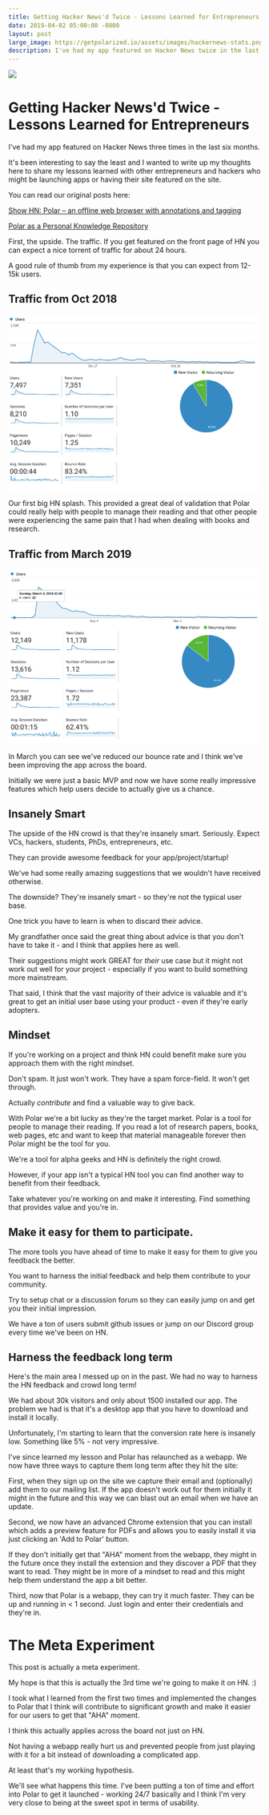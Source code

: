 ```yaml
---
title: Getting Hacker News'd Twice - Lessons Learned for Entrepreneurs
date: 2019-04-02 05:00:00 -0800
layout: post
large_image: https://getpolarized.io/assets/images/hackernews-stats.png
description: I've had my app featured on Hacker News twice in the last six months. It's been interesting to say the least and I wanted to write up my thoughts here to share my lessons learned with other entrepreneurs
---
```

<img class="img-fluid" src="https://getpolarized.io/assets/images/hackernews-stats.png">

# Getting Hacker News'd Twice - Lessons Learned for Entrepreneurs 

I've had my app featured on Hacker News three times in the last six months.

It's been interesting to say the least and I wanted to write up my thoughts here
to share my lessons learned with other entrepreneurs and hackers who might be 
launching apps or having their site featured on the site.

You can read our original posts here:
  
[Show HN: Polar – an offline web browser with annotations and tagging](https://news.ycombinator.com/item?id=18219960)

[Polar as a Personal Knowledge Repository](https://news.ycombinator.com/item?id=19294799)

First, the upside.  The traffic. If you get featured on the front page of HN
you can expect a nice torrent of traffic for about 24 hours.

A good rule of thumb from my experience is that you can expect from 12-15k 
users.

## Traffic from Oct 2018 

<img src="/assets/images/posts/hacker-news-traffic-10-2018.png">

Our first big HN splash.  This provided a great deal of validation that Polar 
could really help with people to manage their reading and that other people
were experiencing the same pain that I had when dealing with books and research.   

## Traffic from March 2019

<img src="/assets/images/posts/hacker-news-traffic-03-2019.png">

In March you can see we've reduced our bounce rate and I think we've been 
improving the app across the board.  

Initially we were just a basic MVP and now we have some really impressive 
features which help users decide to actually give us a chance. 

## Insanely Smart

The upside of the HN crowd is that they're insanely smart.  Seriously.  Expect
VCs, hackers, students, PhDs, entrepreneurs, etc.

They can provide awesome feedback for your app/project/startup!

We've had some really amazing suggestions that we wouldn't have received 
otherwise.

The downside?  They're insanely smart - so they're not the typical user base.

One trick you have to learn is when to discard their advice. 

My grandfather once said the great thing about advice is that you don't have to 
take it - and I think that applies here as well.

Their suggestions might work GREAT for *their* use case but it might not work
out well for your project - especially if you want to build something more
mainstream.

That said, I think that the vast majority of their advice is valuable and it's 
great to get an initial user base using your product - even if they're early 
adopters.

## Mindset

If you're working on a project and think HN could benefit make sure you approach
them with the right mindset.

Don't spam.  It just won't work.  They have a spam force-field.  It won't get
through.

Actually *contribute* and find a valuable way to give back.

With Polar we're a bit lucky as they're the target market.  Polar is a tool for
people to manage their reading.  If you read a lot of research papers, books,
web pages, etc and want to keep that material manageable forever then Polar
might be the tool for you.

We're a tool for alpha geeks and HN is definitely the right crowd.

However, if your app isn't a typical HN tool you can find another way to benefit
from their feedback.

Take whatever you're working on and make it interesting. Find something 
that provides value and you're in.  

## Make it easy for them to participate.

The more tools you have ahead of time to make it easy for them to give you 
feedback the better. 

You want to harness the initial feedback and help them contribute to your 
community.

Try to setup chat or a discussion forum so they can easily jump on and get you
their initial impression. 

We have a ton of users submit github issues or jump on our Discord group every 
time we've been on HN.

## Harness the feedback long term

Here's the main area I messed up on in the past.  We had no way to harness the
HN feedback and crowd long term!

We had about 30k visitors and only about 1500 installed our app.  The problem we
had is that it's a desktop app that you have to download and install it locally.

Unfortunately, I'm starting to learn that the conversion rate here is insanely 
low.  Something like 5% - not very impressive.

I've since learned my lesson and Polar has relaunched as a webapp.  We now have
three ways to capture them long term after they hit the site:  

First, when they sign up on the site we capture their email and (optionally) add
them to our mailing list.  If the app doesn't work out for them initially it
might in the future and this way we can blast out an email when we have an
update.

Second, we now have an advanced Chrome extension that you can install which 
adds a preview feature for PDFs and allows you to easily install it via just 
clicking an 'Add to Polar' button.

If they don't initially get that "AHA" moment from the webapp, they might in the
future once they install the extension and they discover a PDF that they want to
read.  They might be in more of a mindset to read and this might help them
understand the app a bit better.

Third, now that Polar is a webapp, they can try it much faster.  They can be 
up and running in < 1 second.  Just login and enter their credentials and 
they're in.

# The Meta Experiment

This post is actually a meta experiment.  

My hope is that this is actually the 3rd time we're going to make it on HN. :)

I took what I learned from the first two times and implemented the changes to 
Polar that I think will contribute to significant growth and make it easier for 
our users to get that "AHA" moment.

I think this actually applies across the board not just on HN.

Not having a webapp really hurt us and prevented people from just playing with
it for a bit instead of downloading a complicated app.

At least that's my working hypothesis.

We'll see what happens this time.  I've been putting a ton of time and effort 
into Polar to get it launched - working 24/7 basically and I think I'm very very
close to being at the sweet spot in terms of usability.   
